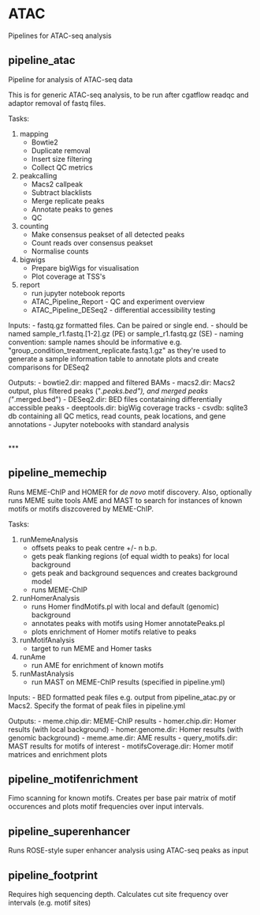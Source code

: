 # ATAC
Pipelines for ATAC-seq analysis

## pipeline_atac
Pipeline for analysis of ATAC-seq data

This is for generic ATAC-seq analysis, to be run after cgatflow readqc and adaptor removal of fastq files.

Tasks:
1) mapping
    - Bowtie2
    - Duplicate removal
    - Insert size filtering
    - Collect QC metrics
2) peakcalling
    - Macs2 callpeak
    - Subtract blacklists
    - Merge replicate peaks
    - Annotate peaks to genes
    - QC
3) counting
    - Make consensus peakset of all detected peaks
    - Count reads over consensus peakset
    - Normalise counts
4) bigwigs
    - Prepare bigWigs for visualisation
    - Plot coverage at TSS's
5) report
    - run jupyter notebook reports
    - ATAC_Pipeline_Report - QC and experiment overview
    - ATAC_Pipeline_DESeq2 - differential accessibility testing
   
Inputs:
    - fastq.gz formatted files. Can be paired or single end.
    - should be named sample_r1.fastq.[1-2].gz (PE) or sample_r1.fastq.gz (SE)
    - naming convention: sample names should be informative e.g. "group_condition_treatment_replicate.fastq.1.gz" 
    as they're used to generate a sample information table to annotate plots and create comparisons for DESeq2
    
Outputs:
    - bowtie2.dir: mapped and filtered BAMs
    - macs2.dir: Macs2 output, plus filtered peaks ("*.peaks.bed"), and merged peaks ("*.merged.bed")
    - DESeq2.dir: BED files contataining differentially accessible peaks
    - deeptools.dir: bigWig coverage tracks
    - csvdb: sqlite3 db containing all QC metics, read counts, peak locations, and gene annotations
    - Jupyter notebooks with standard analysis

<br>
***

## pipeline_memechip
Runs MEME-ChIP and HOMER for *de novo* motif discovery. Also, optionally runs MEME suite tools AME and MAST to search for instances of known motifs or motifs diszcovered by MEME-ChIP.

Tasks:
1) runMemeAnalysis
    - offsets peaks to peak centre +/- n b.p. 
    - gets peak flanking regions (of equal width to peaks) for local background
    - gets peak and background sequences and creates background model
    - runs MEME-ChIP
2) runHomerAnalysis
    - runs Homer findMotifs.pl with local and default (genomic) background
    - annotates peaks with motifs using Homer annotatePeaks.pl
    - plots enrichment of Homer motifs relative to peaks
3) runMotifAnalysis
    - target to run MEME and Homer tasks
4) runAme
    - run AME for enrichment of known motifs
5) runMastAnalysis
    - run MAST on MEME-ChIP results (specified in pipeline.yml)
    
Inputs:
    - BED formatted peak files e.g. output from pipeline_atac.py or Macs2. Specify the format of peak files in pipeline.yml

Outputs:
    - meme.chip.dir: MEME-ChIP results
    - homer.chip.dir: Homer results (with local background)
    - homer.genome.dir: Homer results (with genomic background)
    - meme.ame.dir: AME results
    - query_motifs.dir: MAST results for motifs of interest
    - motifsCoverage.dir: Homer motif matrices and enrichment plots


## pipeline_motifenrichment
Fimo scanning for known motifs. Creates per base pair matrix of motif occurences and plots motif frequencies over input intervals. 

## pipeline_superenhancer
Runs ROSE-style super enhancer analysis using ATAC-seq peaks as input

## pipeline_footprint
Requires high sequencing depth. Calculates cut site frequency over intervals (e.g. motif sites)
